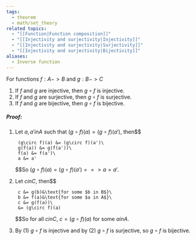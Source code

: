 ```yaml
---
tags:
  - theorem
  - math/set_theory
related topics:
  - "[[Function|Function composition]]"
  - "[[Injectivity and surjectivity|Injectivity]]"
  - "[[Injectivity and surjectivity|Surjectivity]]"
  - "[[Injectivity and surjectivity|Bijectivity]]"
aliases:
  - Inverse function
---
```

For functions $f: A -> B$ and $g: B -> C$
1. If $f$ and $g$ are injective, then $g\circ f$ is injective.
2. If $f$ and $g$ are surjective, then $g\circ f$ is surjective.
3. If $f$ and $g$ are bijective, then $g\circ f$ is bijective.
##### Proof:
1. Let $a,a' in A$ such that $(g\circ f)(a) = (g\circ f)(a')$, then$$
	
		(g\circ f)(a) &= (g\circ f)(a')\
		g(f(a)) &= g(f(a'))\
		f(a) &= f(a')\
		a &= a'
	$$So $(g\circ f)(a) = (g\circ f)(a') ==> a = a'$.
2. Let $c in C$, then$$
	
		c &= g(b)&\text{for some $b in B$}\
		b &= f(a)&\text{for some $a in A$}\
		c &= g(f(a))\
		&= (g\circ f)(a)
	$$So for all $c in C$, $c=(g\circ f)(a)$ for some $a in A$.
3. By $(1)$ $g\circ f$ is injective and by $(2)$ $g\circ f$ is surjective, so $g\circ f$ is bijective.